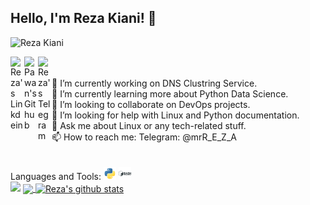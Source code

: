 ## Hello, I'm Reza Kiani! 👋
<p align="left"> <img src="https://komarev.com/ghpvc/?username=reza-kiani&label=Views&color=blue&style=plastic" alt="Reza Kiani" /> </p>

</a>
<a href="https://www.linkedin.com/in/reza-kiani-b8301922b">
  <img align="left" alt="Reza's Linkdein" width="22px" src="https://cdn.jsdelivr.net/npm/simple-icons@v3/icons/linkedin.svg" />
</a>

<a href="https://github.com/reza-kiani">
  <img align="left" alt="Pawan's Github" width="22px" src="https://cdn.jsdelivr.net/npm/simple-icons@v3/icons/github.svg" />
</a>

<a href="https://t.me/mrR_E_Z_A">
  <img align="left" alt="Reza's Telegram" width="22px" src="https://cdn.jsdelivr.net/npm/simple-icons@v3/icons/telegram.svg" />
</a>

<br/>
<br/>
🔭 I’m currently working on DNS Clustring Service.<br/>
🌱 I’m currently learning more about Python Data Science.<br/>
👯 I’m looking to collaborate on DevOps projects.<br/>
🤔 I’m looking for help with Linux and Python documentation.<br/>
💬 Ask me about Linux or any tech-related stuff.<br/>
📫 How to reach me: Telegram: @mrR_E_Z_A<br/>
<br/>
<br/>
Languages and Tools:
<code><img height="20" src="https://raw.githubusercontent.com/github/explore/80688e429a7d4ef2fca1e82350fe8e3517d3494d/topics/python/python.png"></code>
<code><img height="20" src="https://raw.githubusercontent.com/github/explore/80688e429a7d4ef2fca1e82350fe8e3517d3494d/topics/bash/bash.png"></code>
<br/>

<picture>
  <source
    srcset="https://github-readme-stats.vercel.app/api?username=reza-kiani&show_icons=true&theme=dark"
    media="(prefers-color-scheme: dark)"
  />
  <source
    srcset="https://github-readme-stats.vercel.app/api?username=reza-kiani&show_icons=true"
    media="(prefers-color-scheme: light), (prefers-color-scheme: no-preference)"
  />
  <img src="https://github-readme-stats.vercel.app/api?username=reza-kiani&show_icons=true" />
</picture>

<a href="https://github.com/reza-kiani">
  <img align="center" src="https://github-readme-stats.vercel.app/api/top-langs/?username=reza-kiani&theme=dark&hide_langs_below=1" />
</a>
<a href="https://github.com/reza-kiani">
 <img align="center" src="https://github-readme-stats.vercel.app/api?username=reza-kiani&show_icons=true&theme=dark&line_height=27" alt="Reza's github stats"/>
</a>
